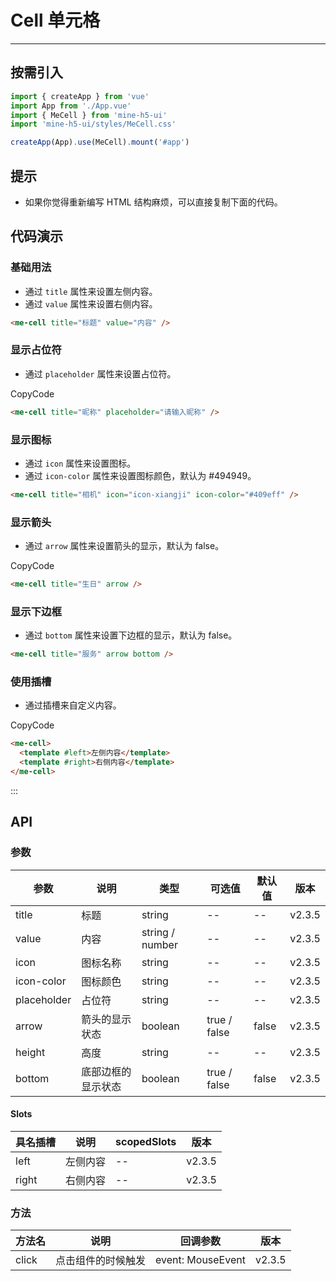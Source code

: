 # Cell 单元格

---

## 按需引入

```ts
import { createApp } from 'vue'
import App from './App.vue'
import { MeCell } from 'mine-h5-ui'
import 'mine-h5-ui/styles/MeCell.css'

createApp(App).use(MeCell).mount('#app')
```

## 提示

- 如果你觉得重新编写 HTML 结构麻烦，可以直接复制下面的代码。

## 代码演示

### 基础用法

- 通过 `title` 属性来设置左侧内容。
- 通过 `value` 属性来设置右侧内容。

```html
<me-cell title="标题" value="内容" />
```

### 显示占位符

- 通过 `placeholder` 属性来设置占位符。

CopyCode

```html
<me-cell title="昵称" placeholder="请输入昵称" />
```

### 显示图标

- 通过 `icon` 属性来设置图标。
- 通过 `icon-color` 属性来设置图标颜色，默认为 #494949。

```html
<me-cell title="相机" icon="icon-xiangji" icon-color="#409eff" />
```

### 显示箭头

- 通过 `arrow` 属性来设置箭头的显示，默认为 false。

CopyCode

```html
<me-cell title="生日" arrow />
```

### 显示下边框

- 通过 `bottom` 属性来设置下边框的显示，默认为 false。

```html
<me-cell title="服务" arrow bottom />
```

### 使用插槽

- 通过插槽来自定义内容。

CopyCode

```html
<me-cell>
  <template #left>左侧内容</template>
  <template #right>右侧内容</template>
</me-cell>
```

:::

## API

### 参数

| 参数        | 说明               | 类型            | 可选值       | 默认值 | 版本   |
| ----------- | ------------------ | --------------- | ------------ | ------ | ------ |
| title       | 标题               | string          | --           | --     | v2.3.5 |
| value       | 内容               | string / number | --           | --     | v2.3.5 |
| icon        | 图标名称           | string          | --           | --     | v2.3.5 |
| icon-color  | 图标颜色           | string          | --           | --     | v2.3.5 |
| placeholder | 占位符             | string          | --           | --     | v2.3.5 |
| arrow       | 箭头的显示状态     | boolean         | true / false | false  | v2.3.5 |
| height      | 高度               | string          | --           | --     | v2.3.5 |
| bottom      | 底部边框的显示状态 | boolean         | true / false | false  | v2.3.5 |

#### Slots

| 具名插槽 | 说明     | scopedSlots | 版本   |
| -------- | -------- | ----------- | ------ |
| left     | 左侧内容 | --          | v2.3.5 |
| right    | 右侧内容 | --          | v2.3.5 |

### 方法

| 方法名 | 说明               | 回调参数          | 版本   |
| ------ | ------------------ | ----------------- | ------ |
| click  | 点击组件的时候触发 | event: MouseEvent | v2.3.5 |
